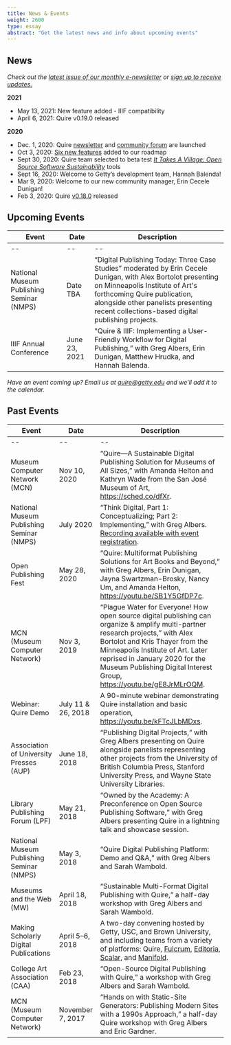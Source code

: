 ```yaml
---
title: News & Events
weight: 2600
type: essay
abstract: "Get the latest news and info about upcoming events"
---
```


## News

*Check out the [latest issue of our monthly e-newsletter](https://newsletters.getty.edu/campaigns/reports/viewCampaign.aspx?d=t&c=D97F4668808A2800&ID=E8AED17B4070D5EC2540EF23F30FEDED&temp=False&tx=0&source=Report) or [sign up to receive updates.](https://newsletters.getty.edu/h/t/3482055B10CD0F24)*

**2021**

- May 13, 2021: New feature added - IIIF compatibility
- April 6, 2021: Quire v0.19.0 released

**2020**

- Dec. 1, 2020: Quire [newsletter](https://newsletters.getty.edu/t/t-DFDC53BEAACB81BA2540EF23F30FEDED) and [community forum](https://github.com/thegetty/quire/discussions) are launched
- Oct 3, 2020: [Six new features](/about/roadmap/) added to our roadmap
- Sept 30, 2020: Quire team selected to beta test [*It Takes A Village: Open Source Software Sustainability*](https://www.lyrasis.org/programs/Pages/IMLS-OSS.aspx) tools
- Sept 16, 2020: Welcome to Getty’s development team, Hannah Balenda!
- Mar 9, 2020: Welcome to our new community manager, Erin Cecele Dunigan!
- Feb 3, 2020: Quire [v0.18.0](https://github.com/gettypubs/quire-starter-theme/releases/tag/v0.18.0) released


## Upcoming Events

| Event | Date | Description |
| -- | -- | -- |
| -- | -- | -- |
| National Museum Publishing Seminar (NMPS) | Date TBA| “Digital Publishing Today: Three Case Studies” moderated by Erin Cecele Dunigan, with Alex Bortolot presenting on Minneapolis Institute of Art's forthcoming Quire publication, alongside other panelists presenting recent collections-based digital publishing projects. |
| IIIF Annual Conference | June 23, 2021 | "Quire & IIIF: Implementing a User-Friendly Workflow for Digital Publishing,” with Greg Albers, Erin Dunigan, Matthew Hrudka, and Hannah Balenda. | https://iiif.io/event/2021/annual_conference/#agenda

*Have an event coming up? Email us at [quire@getty.edu](mailto:quire@getty.edu) and we’ll add it to the calendar.*

## Past Events

| Event | Date | Description |
| -- | -- | -- |
| -- | -- | -- |
| Museum Computer Network (MCN) | Nov 10, 2020 | “Quire—A Sustainable Digital Publishing Solution for Museums of All Sizes,” with Amanda Helton and Kathryn Wade from the San José Museum of Art, https://sched.co/dfXr.  |
| National Museum Publishing Seminar (NMPS) | July 2020 | “Think Digital, Part 1: Conceptualizing; Part 2: Implementing,” with Greg Albers. [Recording available with event registration](https://grahamschool.regfox.com/digital-nmps2020). |
| Open Publishing Fest | May 28, 2020 | “Quire: Multiformat Publishing Solutions for Art Books and Beyond,” with Greg Albers, Erin Dunigan, Jayna Swartzman-Brosky, Nancy Um, and Amanda Helton, https://youtu.be/SB1Y5GfDP7c. |
| MCN (Museum Computer Network) | Nov 3, 2019 | “Plague Water for Everyone! How open source digital publishing can organize & amplify multi-partner research projects,” with Alex Bortolot and Kris Thayer from the Minneapolis Institute of Art. Later reprised in January 2020 for the Museum Publishing Digital Interest Group, https://youtu.be/gE8JrMLrOQM. |
| Webinar: Quire Demo | July 11 & 26, 2018 | A 90-minute webinar demonstrating Quire installation and basic operation, https://youtu.be/kFTcJLbMDxs. |
| Association of University Presses (AUP) | June 18, 2018 | “Publishing Digital Projects,” with Greg Albers presenting on Quire alongside panelists representing other projects from the University of British Columbia Press, Stanford University Press, and Wayne State University Libraries. |
| Library Publishing Forum (LPF) | May 21, 2018 | “Owned by the Academy: A Preconference on Open Source Publishing Software,” with Greg Albers presenting Quire in a lightning talk and showcase session. |
| National Museum Publishing Seminar (NMPS) | May 3, 2018 | “Quire Digital Publishing Platform: Demo and Q&A,” with Greg Albers and Sarah Wambold. |
| Museums and the Web (MW) | April 18, 2018 | “Sustainable Multi-Format Digital Publishing with Quire,” a half-day workshop with Greg Albers and Sarah Wambold. |
| Making Scholarly Digital Publications | April 5–6, 2018 | A two-day convening hosted by Getty, USC, and Brown University, and including teams from a variety of platforms: Quire, [Fulcrum](https://www.fulcrum.org/), [Editoria](https://editoria.pub/), [Scalar](https://scalar.me/), and [Manifold](https://manifoldapp.org/). |
| College Art Association (CAA) | Feb 23, 2018 | “Open-Source Digital Publishing with Quire,” a workshop with Greg Albers and Sarah Wambold. |
| MCN (Museum Computer Network) | November 7, 2017 | “Hands on with Static-Site Generators: Publishing Modern Sites with a 1990s Approach,” a half-day Quire workshop with Greg Albers and Eric Gardner. |
